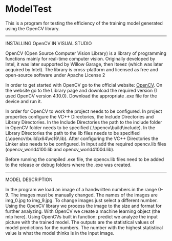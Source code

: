 # ModelTest

This is a program for testing the efficiency of the training model generated using the OpenCV library.

---

INSTALLING OpenCV IN VISUAL STUDIO

OpenCV (Open Source Computer Vision Library) is a library of programming functions mainly for real-time computer vision.
Originally developed by Intel, it was later supported by Willow Garage, then Itseez (which was later acquired by Intel).
The library is cross-platform and licensed as free and open-source software under Apache License 2

In order to get started with OpenCV go to the official website: [OpenCV](https://opencv.org/).
On the website go to the Library page and download the required version (I used OpenCV version 4.10.0).
Download the appropriate .exe file for the device and run it.

In order for OpenCV to work the project needs to be configured. In project properties configure the VC++ Directories, the Include Directories and Library Directories.
In the Include Directories the path to the include folder in OpenCV folder needs to be specified (.\opencv\build\include). In the Library Directories the path to the
lib files needs to be specified (.\opencv\build\x64\vc16\lib). After configuring the VC++ Directories the Linker also needs to be configured.
In Input add the required opencv.lib files (opencv_world4100.lib and opencv_world4100d.lib).

Before running the compiled .exe file, the opencv.lib files need to be added to the release or debug folders where the .exe was created.

---

MODEL DESCRIPTION

In the program we load an image of a handwritten numbers in the range 0-9. The images must be manually changed. The names of the images are img_0.jpg to img_9.jpg.
To change images just select a different number. Using the OpenCV library we process the image to the size and format for further analyzing.
With OpenCV we create a machine learning object (the mlp here). Using OpenCVs built in function: predict we analyze the input picture with the trained model. The outputs are the
statistical values of model predictions for the numbers. The number with the highest statistical value is what the model thinks is in the input image.
